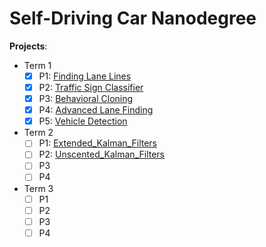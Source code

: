 # Self-Driving Car Nanodegree

**Projects**: 
- Term 1
  - [x] P1: [Finding Lane Lines](Term1/P1-Finding_Lane_Lines/P1-Finding_Lane_Lines.ipynb)   
  - [x] P2: [Traffic Sign Classifier](Term1/P2-Traffic_Sign_Classifier/Traffic_Sign_Classifier-WenjinTao.ipynb)
  - [x] P3: [Behavioral Cloning](Term1/P3-Behavioral_Cloning)
  - [x] P4: [Advanced Lane Finding](Term1/P4-Advanced_Lane_Finding)
  - [x] P5: [Vehicle Detection](Term1/P5-Vehicle_Detection)
- Term 2
  - [ ] P1: [Extended_Kalman_Filters](Term2/P1-Extended_Kalman_Filters)   
  - [ ] P2: [Unscented_Kalman_Filters](Term2/P2-Unscented_Kalman_Filters)
  - [ ] P3 
  - [ ] P4
- Term 3
  - [ ] P1   
  - [ ] P2
  - [ ] P3 
  - [ ] P4
